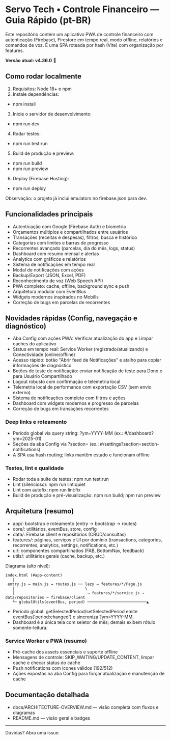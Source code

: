 # Servo Tech • Controle Financeiro — Guia Rápido (pt-BR)

Este repositório contém um aplicativo PWA de controle financeiro com autenticação (Firebase), Firestore em tempo real, modo offline, relatórios e comandos de voz. É uma SPA roteada por hash (Vite) com organização por features.

**Versão atual: v4.36.0** 🚀

## Como rodar localmente

1) Requisitos: Node 18+ e npm
2) Instale dependências:
- npm install
3) Inicie o servidor de desenvolvimento:
- npm run dev
4) Rodar testes:
- npm run test:run
5) Build de produção e preview:
- npm run build
- npm run preview
6) Deploy (Firebase Hosting):
- npm run deploy

Observação: o projeto já inclui emulators no firebase.json para dev.

## Funcionalidades principais

- Autenticação com Google (Firebase Auth) e biometria
- Orçamentos múltiplos e compartilhados entre usuários
- Transações (receitas e despesas), filtros, busca e histórico
- Categorias com limites e barras de progresso
- Recorrentes avançado (parcelas, dia do mês, logs, status)
- Dashboard com resumo mensal e alertas
- Analytics com gráficos e relatórios
- Sistema de notificações em tempo real
- Modal de notificações com ações
- Backup/Export (JSON, Excel, PDF)
- Reconhecimento de voz (Web Speech API)
- PWA completo: cache, offline, background sync e push
- Arquitetura modular com EventBus
- Widgets modernos inspirados no Mobills
- Correção de bugs em parcelas de recorrentes

## Novidades rápidas (Config, navegação e diagnóstico)

- Aba Config com ações PWA: Verificar atualização do app e Limpar caches do aplicativo
- Status em tempo real: Service Worker (registrado/atualizando) e Conectividade (online/offline)
- Acesso rápido: botão "Abrir feed de Notificações" e atalho para copiar informações de diagnóstico
- Botões de teste de notificação: enviar notificação de teste para Dono e para Usuário Compartilhado
- Logout robusto com confirmação e telemetria local
- Telemetria local de performance com exportação CSV (sem envio externo)
- Sistema de notificações completo com filtros e ações
- Dashboard com widgets modernos e progresso de parcelas
- Correção de bugs em transações recorrentes

### Deep links e roteamento

- Período global via query string: ?ym=YYYY-MM (ex.: #/dashboard?ym=2025-01)
- Seções da aba Config via ?section= (ex.: #/settings?section=section-notifications)
- A SPA usa hash routing; links mantêm estado e funcionam offline

### Testes, lint e qualidade

- Rodar toda a suíte de testes: npm run test:run
- Lint (silencioso): npm run lint:quiet
- Lint com autofix: npm run lint:fix
- Build de produção e pré-visualização: npm run build; npm run preview

## Arquitetura (resumo)

- app/: bootstrap e roteamento (entry → bootstrap → routes)
- core/: utilitários, eventBus, store, config
- data/: Firebase client e repositórios (CRUD/consultas)
- features/: páginas, serviços e UI por domínio (transactions, categories, recorrentes, analytics, settings, notifications, etc.)
- ui/: componentes compartilhados (FAB, BottomNav, feedback)
- utils/: utilitários gerais (cache, backup, etc.)

Diagrama (alto nível):

```
index.html (#app-content)
   |
 entry.js → main.js → routes.js ── lazy → features/*/Page.js
   |                               \
   |                                → features/*/service.js → data/repositories → firebase/client
   └─ globalUtils(eventBus, period) ──────────────────────────▲
```

- Período global: getSelectedPeriod/setSelectedPeriod emite eventBus('period:changed') e sincroniza ?ym=YYYY-MM.
- Dashboard é a única tela com seletor de mês; demais exibem rótulo somente-leitura.

### Service Worker e PWA (resumo)

- Pré-cache dos assets essenciais e suporte offline
- Mensagens de controle: SKIP_WAITING/UPDATE_CONTENT, limpar cache e checar status do cache
- Push notifications com ícones válidos (192/512)
- Ações expostas na aba Config para forçar atualização e manutenção de cache

## Documentação detalhada

- docs/ARCHITECTURE-OVERVIEW.md — visão completa com fluxos e diagramas
- README.md — visão geral e badges

---

Dúvidas? Abra uma issue.